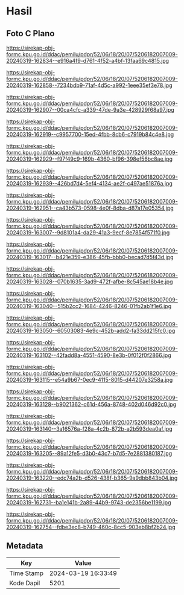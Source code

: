 # Hasil

## Foto C Plano

https://sirekap-obj-formc.kpu.go.id/ddac/pemilu/pdpr/52/06/18/20/07/5206182007009-20240319-162834--e916a4f9-d761-4f52-a4bf-13faa69c4815.jpg

https://sirekap-obj-formc.kpu.go.id/ddac/pemilu/pdpr/52/06/18/20/07/5206182007009-20240319-162858--7234bdb9-71af-4d5c-a992-1eee35ef3e78.jpg

https://sirekap-obj-formc.kpu.go.id/ddac/pemilu/pdpr/52/06/18/20/07/5206182007009-20240319-162907--00ca4cfc-a339-47de-9a3e-428929f68a97.jpg

https://sirekap-obj-formc.kpu.go.id/ddac/pemilu/pdpr/52/06/18/20/07/5206182007009-20240319-162919--c9957700-15ed-4fbb-8cb6-c7919b84c4e8.jpg

https://sirekap-obj-formc.kpu.go.id/ddac/pemilu/pdpr/52/06/18/20/07/5206182007009-20240319-162929--f97f49c9-169b-4360-bf96-398ef56bc8ae.jpg

https://sirekap-obj-formc.kpu.go.id/ddac/pemilu/pdpr/52/06/18/20/07/5206182007009-20240319-162939--426bd7d4-5ef4-4134-ae2f-c497ae51876a.jpg

https://sirekap-obj-formc.kpu.go.id/ddac/pemilu/pdpr/52/06/18/20/07/5206182007009-20240319-162951--ca43b573-0598-4e0f-8dba-d87a17e05354.jpg

https://sirekap-obj-formc.kpu.go.id/ddac/pemilu/pdpr/52/06/18/20/07/5206182007009-20240319-163007--9d8101a4-da29-41a3-9ecf-8e7854f571f0.jpg

https://sirekap-obj-formc.kpu.go.id/ddac/pemilu/pdpr/52/06/18/20/07/5206182007009-20240319-163017--b421e359-e386-45fb-bbb0-becad7d5f43d.jpg

https://sirekap-obj-formc.kpu.go.id/ddac/pemilu/pdpr/52/06/18/20/07/5206182007009-20240319-163028--070b1635-3ad9-472f-afbe-8c545ae18b4e.jpg

https://sirekap-obj-formc.kpu.go.id/ddac/pemilu/pdpr/52/06/18/20/07/5206182007009-20240319-163040--515b2cc2-1684-4246-8246-01fb2ab1f1e6.jpg

https://sirekap-obj-formc.kpu.go.id/ddac/pemilu/pdpr/52/06/18/20/07/5206182007009-20240319-163050--60503083-4e9c-452b-add2-fa33dd215fc0.jpg

https://sirekap-obj-formc.kpu.go.id/ddac/pemilu/pdpr/52/06/18/20/07/5206182007009-20240319-163102--42fadd8a-4551-4590-8e3b-0f012f0f2866.jpg

https://sirekap-obj-formc.kpu.go.id/ddac/pemilu/pdpr/52/06/18/20/07/5206182007009-20240319-163115--e54a9b67-0ec9-4115-8015-d44207e3258a.jpg

https://sirekap-obj-formc.kpu.go.id/ddac/pemilu/pdpr/52/06/18/20/07/5206182007009-20240319-163128--b9021362-c61d-456a-8748-402d046d92c0.jpg

https://sirekap-obj-formc.kpu.go.id/ddac/pemilu/pdpr/52/06/18/20/07/5206182007009-20240319-163140--3a16576a-f28a-4c2b-872b-a2b593dea0af.jpg

https://sirekap-obj-formc.kpu.go.id/ddac/pemilu/pdpr/52/06/18/20/07/5206182007009-20240319-163205--89a12fe5-d3b0-43c7-b7d5-7e2881380187.jpg

https://sirekap-obj-formc.kpu.go.id/ddac/pemilu/pdpr/52/06/18/20/07/5206182007009-20240319-163220--edc74a2b-d526-438f-b365-9a9dbb843b04.jpg

https://sirekap-obj-formc.kpu.go.id/ddac/pemilu/pdpr/52/06/18/20/07/5206182007009-20240319-162731--ba1e141b-2a89-44b9-9743-de2356be1199.jpg

https://sirekap-obj-formc.kpu.go.id/ddac/pemilu/pdpr/52/06/18/20/07/5206182007009-20240319-162754--fdbe3ec8-b749-460c-8cc5-903eb8bf2b24.jpg


## Metadata

| Key        | Value               |
| ---------- | ------------------- |
| Time Stamp | 2024-03-19 16:33:49 |
| Kode Dapil | 5201                |




